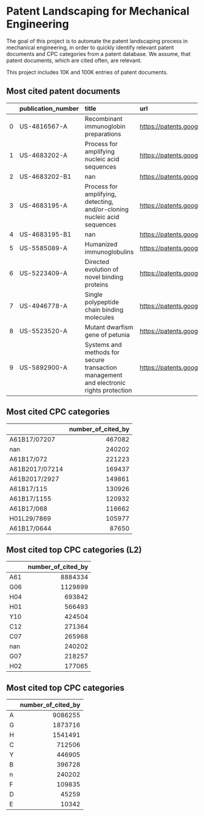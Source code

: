# Patent Landscaping for Mechanical Engineering

The goal of this project is to automate the patent landscaping process in mechanical engineering, in order to quickly identify relevant patent documents and CPC categories from a patent database. We assume, that patent documents, which are cited often, are relevant.



This project includes 10K and 100K entries of patent documents.



## Most cited patent documents

|    | publication_number   | title                                                                                  | url                                           | code          |   number_of_cited_by |
|---:|:---------------------|:---------------------------------------------------------------------------------------|:----------------------------------------------|:--------------|---------------------:|
|  0 | US-4816567-A         | Recombinant immunoglobin preparations                                                  | https://patents.google.com/patent/US4816567A  | Y10S530/866   |                12642 |
|  1 | US-4683202-A         | Process for amplifying nucleic acid sequences                                          | https://patents.google.com/patent/US4683202A  | C12Q1/6827    |                12528 |
|  2 | US-4683202-B1        | nan                                                                                    | https://patents.google.com/patent/US4683202B1 | C12Q1/686     |                12528 |
|  3 | US-4683195-A         | Process for amplifying, detecting, and/or-cloning nucleic acid sequences               | https://patents.google.com/patent/US4683195A  | C12Q1/686     |                10364 |
|  4 | US-4683195-B1        | nan                                                                                    | https://patents.google.com/patent/US4683195B1 | C12Q1/6827    |                10364 |
|  5 | US-5585089-A         | Humanized immunoglobulins                                                              | https://patents.google.com/patent/US5585089A  | A61P31/12     |                 6829 |
|  6 | US-5223409-A         | Directed evolution of novel binding proteins                                           | https://patents.google.com/patent/US5223409A  | C40B40/02     |                 6461 |
|  7 | US-4946778-A         | Single polypeptide chain binding molecules                                             | https://patents.google.com/patent/US4946778A  | C07K2319/036  |                 6254 |
|  8 | US-5523520-A         | Mutant dwarfism gene of petunia                                                        | https://patents.google.com/patent/US5523520A  | A01H5/02      |                 5839 |
|  9 | US-5892900-A         | Systems and methods for secure transaction management and electronic rights protection | https://patents.google.com/patent/US5892900A  | G06F2221/2147 |                 5586 |

## Most cited CPC categories

|                |   number_of_cited_by |
|:---------------|---------------------:|
| A61B17/07207   |               467082 |
| nan            |               240202 |
| A61B17/072     |               221223 |
| A61B2017/07214 |               169437 |
| A61B2017/2927  |               149861 |
| A61B17/115     |               130926 |
| A61B17/1155    |               120932 |
| A61B17/068     |               116662 |
| H01L29/7869    |               105977 |
| A61B17/0644    |                87650 |

## Most cited top CPC categories (L2)

|     |   number_of_cited_by |
|:----|---------------------:|
| A61 |              8884334 |
| G06 |              1129899 |
| H04 |               693842 |
| H01 |               566493 |
| Y10 |               424504 |
| C12 |               271364 |
| C07 |               265968 |
| nan |               240202 |
| G07 |               218257 |
| H02 |               177065 |

## Most cited top CPC categories

|    |   number_of_cited_by |
|:---|---------------------:|
| A  |              9086255 |
| G  |              1873716 |
| H  |              1541491 |
| C  |               712506 |
| Y  |               446905 |
| B  |               396728 |
| n  |               240202 |
| F  |               109835 |
| D  |                45259 |
| E  |                10342 |